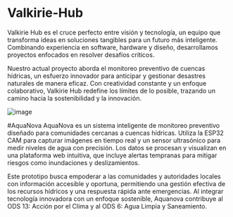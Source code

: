 # Valkirie-Hub
Valkirie Hub es el cruce perfecto entre visión y tecnología, un equipo que transforma ideas en soluciones tangibles para un futuro más inteligente. Combinando experiencia en software, hardware y diseño, desarrollamos proyectos enfocados en resolver desafíos críticos.

Nuestro actual proyecto aborda el monitoreo preventivo de cuencas hídricas, un esfuerzo innovador para anticipar y gestionar desastres naturales de manera eficaz. Con creatividad constante y un enfoque colaborativo, Valkirie Hub redefine los límites de lo posible, trazando un camino hacia la sostenibilidad y la innovación.

![image](https://github.com/user-attachments/assets/56e1a71c-c5c1-4d74-913e-c3a80a519cbe)

#AquaNova
AquaNova es un sistema inteligente de monitoreo preventivo diseñado para comunidades cercanas a cuencas hídricas. Utiliza la ESP32 CAM para capturar imágenes en tiempo real y un sensor ultrasónico para medir niveles de agua con precisión. Los datos se procesan y visualizan en una plataforma web intuitiva, que incluye alertas tempranas para mitigar riesgos como inundaciones y deslizamientos.

Este prototipo busca empoderar a las comunidades y autoridades locales con información accesible y oportuna, permitiendo una gestión efectiva de los recursos hídricos y una respuesta rápida ante emergencias. Al integrar tecnología innovadora con un enfoque sostenible, Aquanova contribuye al ODS 13: Acción por el Clima y al ODS 6: Agua Limpia y Saneamiento.

